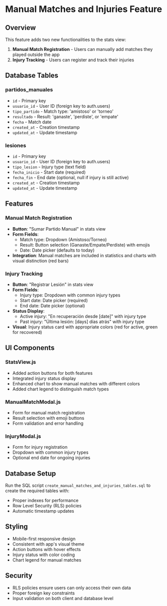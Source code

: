 # Manual Matches and Injuries Feature

## Overview
This feature adds two new functionalities to the stats view:
1. **Manual Match Registration** - Users can manually add matches they played outside the app
2. **Injury Tracking** - Users can register and track their injuries

## Database Tables

### partidos_manuales
- `id` - Primary key
- `usuario_id` - User ID (foreign key to auth.users)
- `tipo_partido` - Match type: 'amistoso' or 'torneo'
- `resultado` - Result: 'ganaste', 'perdiste', or 'empate'
- `fecha` - Match date
- `created_at` - Creation timestamp
- `updated_at` - Update timestamp

### lesiones
- `id` - Primary key
- `usuario_id` - User ID (foreign key to auth.users)
- `tipo_lesion` - Injury type (text field)
- `fecha_inicio` - Start date (required)
- `fecha_fin` - End date (optional, null if injury is still active)
- `created_at` - Creation timestamp
- `updated_at` - Update timestamp

## Features

### Manual Match Registration
- **Button**: "Sumar Partido Manual" in stats view
- **Form Fields**:
  - Match type: Dropdown (Amistoso/Torneo)
  - Result: Button selection (Ganaste/Empate/Perdiste) with emojis
  - Date: Date picker (defaults to today)
- **Integration**: Manual matches are included in statistics and charts with visual distinction (red bars)

### Injury Tracking
- **Button**: "Registrar Lesión" in stats view
- **Form Fields**:
  - Injury type: Dropdown with common injury types
  - Start date: Date picker (required)
  - End date: Date picker (optional)
- **Status Display**:
  - Active injury: "En recuperación desde [date]" with injury type
  - Past injury: "Última lesión: [days] días atrás" with injury type
- **Visual**: Injury status card with appropriate colors (red for active, green for recovered)

## UI Components

### StatsView.js
- Added action buttons for both features
- Integrated injury status display
- Enhanced chart to show manual matches with different colors
- Added chart legend to distinguish match types

### ManualMatchModal.js
- Form for manual match registration
- Result selection with emoji buttons
- Form validation and error handling

### InjuryModal.js
- Form for injury registration
- Dropdown with common injury types
- Optional end date for ongoing injuries

## Database Setup

Run the SQL script `create_manual_matches_and_injuries_tables.sql` to create the required tables with:
- Proper indexes for performance
- Row Level Security (RLS) policies
- Automatic timestamp updates

## Styling

- Mobile-first responsive design
- Consistent with app's visual theme
- Action buttons with hover effects
- Injury status with color coding
- Chart legend for manual matches

## Security

- RLS policies ensure users can only access their own data
- Proper foreign key constraints
- Input validation on both client and database level